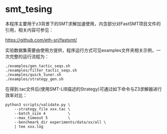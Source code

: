 # smt_tesing

本程序主要用于z3背景下的SMT求解加速使用，内含部分对FastSMT项目文件的引用，相关内容可参见：

https://github.com/eth-sri/fastsmt/

实验数据集需要由使用方提供，程序运行方式可见examples文件夹相关示例，一次完整的运行流程为：

```shell
./examples/gen_tactic_seqs.sh
./examples/filter_tactic_seqs.sh
./examples/quick_tuner.sh
./examples/strategy_gen.sh
```

在得到.tac文件后(使用SMT-LIB描述的Strategy)可通过如下命令与Z3求解器进行效率对比：

```shell
python3 scripts/validate.py \
    --strategy_file xxx.tac \
    --batch_size 4          \
    --max_timeout 5         \
    --benchmark_dir experiments/data/xx/all \
    | tee xxx.log
```

